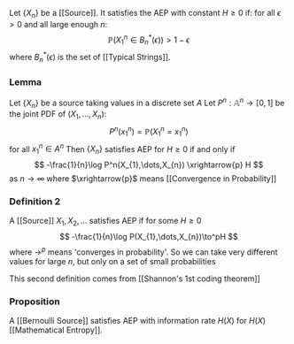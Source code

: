 Let $\{ X_{n} \}$ be a [[Source]].
It satisfies the AEP with constant $H\geq 0$ if:
for all $\epsilon>0$ and all large enough $n$:
$$
\mathbb{P}(X_{1}^{n}\in B_{n}^{*}(\epsilon)) > 1-\epsilon
$$
where $B_{n}^{*}(\epsilon)$ is the set of [[Typical Strings]].

### Lemma
Let $\{ X_{n} \}$ be a source taking values in a discrete set $A$
Let $P^{n}:\mathbb{A}^{n}\to[0,1]$ be the joint PDF of $(X_{1},\dots,X_{n})$:
$$
P^{n}(x_{1}^{n})=\mathbb{P}(X_{1}^{n}=x_{1}^{n})
$$
for all $x_{1}^{n}\in A^{n}$
Then $\{ X_{n} \}$ satisfies AEP for $H\geq 0$
if and only if 
$$
-\frac{1}{n}\log P^n(X_{1},\dots,X_{n}) \xrightarrow{p} H
$$
as $n\to \infty$ where $\xrightarrow{p}$ means [[Convergence in Probability]]

### Definition 2
A [[Source]] $X_{1},X_{2},\dots$ satisfies AEP if for some $H\geq 0$
$$
-\frac{1}{n}\log P(X_{1},\dots,X_{n})\to^pH
$$
where $\to ^{p}$ means 'converges in probability'. 
So we can take very different values for large $n$, 
but only on a set of small probabilities

This second definition comes from [[Shannon's 1st coding theorem]]

### Proposition
A [[Bernoulli Source]] satisfies AEP with information rate $H(X)$ 
for $H(X)$ [[Mathematical Entropy]].

